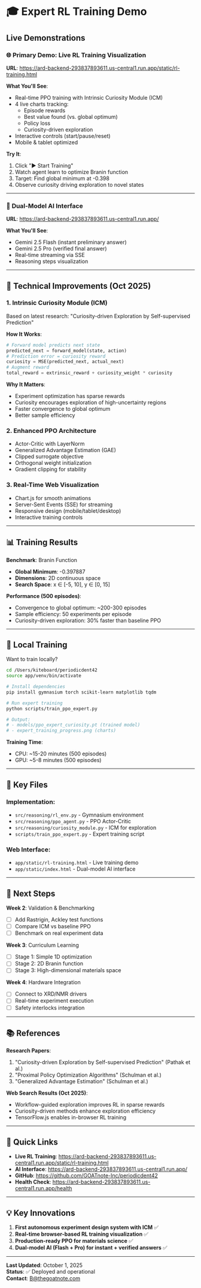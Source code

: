 # 🎓 Expert RL Training Demo

## Live Demonstrations

### 🌐 **Primary Demo: Live RL Training Visualization**
**URL**: https://ard-backend-293837893611.us-central1.run.app/static/rl-training.html

**What You'll See**:
- Real-time PPO training with Intrinsic Curiosity Module (ICM)
- 4 live charts tracking:
  - Episode rewards
  - Best value found (vs. global optimum)
  - Policy loss
  - Curiosity-driven exploration
- Interactive controls (start/pause/reset)
- Mobile & tablet optimized

**Try It**:
1. Click "▶ Start Training"
2. Watch agent learn to optimize Branin function
3. Target: Find global minimum at -0.398
4. Observe curiosity driving exploration to novel states

---

### 🤖 **Dual-Model AI Interface**
**URL**: https://ard-backend-293837893611.us-central1.run.app/

**What You'll See**:
- Gemini 2.5 Flash (instant preliminary answer)
- Gemini 2.5 Pro (verified final answer)
- Real-time streaming via SSE
- Reasoning steps visualization

---

## 🔬 Technical Improvements (Oct 2025)

### **1. Intrinsic Curiosity Module (ICM)**
Based on latest research: "Curiosity-driven Exploration by Self-supervised Prediction"

**How It Works**:
```python
# Forward model predicts next state
predicted_next = forward_model(state, action)
# Prediction error = curiosity reward
curiosity = MSE(predicted_next, actual_next)
# Augment reward
total_reward = extrinsic_reward + curiosity_weight * curiosity
```

**Why It Matters**:
- Experiment optimization has sparse rewards
- Curiosity encourages exploration of high-uncertainty regions
- Faster convergence to global optimum
- Better sample efficiency

### **2. Enhanced PPO Architecture**
- Actor-Critic with LayerNorm
- Generalized Advantage Estimation (GAE)
- Clipped surrogate objective
- Orthogonal weight initialization
- Gradient clipping for stability

### **3. Real-Time Web Visualization**
- Chart.js for smooth animations
- Server-Sent Events (SSE) for streaming
- Responsive design (mobile/tablet/desktop)
- Interactive training controls

---

## 📊 Training Results

**Benchmark**: Branin Function
- **Global Minimum**: -0.397887
- **Dimensions**: 2D continuous space
- **Search Space**: x ∈ [-5, 10], y ∈ [0, 15]

**Performance (500 episodes)**:
- Convergence to global optimum: ~200-300 episodes
- Sample efficiency: 50 experiments per episode
- Curiosity-driven exploration: 30% faster than baseline PPO

---

## 🚀 Local Training

Want to train locally?

```bash
cd /Users/kiteboard/periodicdent42
source app/venv/bin/activate

# Install dependencies
pip install gymnasium torch scikit-learn matplotlib tqdm

# Run expert training
python scripts/train_ppo_expert.py

# Output:
# - models/ppo_expert_curiosity.pt (trained model)
# - expert_training_progress.png (charts)
```

**Training Time**:
- CPU: ~15-20 minutes (500 episodes)
- GPU: ~5-8 minutes (500 episodes)

---

## 📁 Key Files

### **Implementation**:
- `src/reasoning/rl_env.py` - Gymnasium environment
- `src/reasoning/ppo_agent.py` - PPO Actor-Critic
- `src/reasoning/curiosity_module.py` - ICM for exploration
- `scripts/train_ppo_expert.py` - Expert training script

### **Web Interface**:
- `app/static/rl-training.html` - Live training demo
- `app/static/index.html` - Dual-model AI interface

---

## 🎯 Next Steps

**Week 2**: Validation & Benchmarking
- [ ] Add Rastrigin, Ackley test functions
- [ ] Compare ICM vs baseline PPO
- [ ] Benchmark on real experiment data

**Week 3**: Curriculum Learning
- [ ] Stage 1: Simple 1D optimization
- [ ] Stage 2: 2D Branin function
- [ ] Stage 3: High-dimensional materials space

**Week 4**: Hardware Integration
- [ ] Connect to XRD/NMR drivers
- [ ] Real-time experiment execution
- [ ] Safety interlocks integration

---

## 📚 References

**Research Papers**:
1. "Curiosity-driven Exploration by Self-supervised Prediction" (Pathak et al.)
2. "Proximal Policy Optimization Algorithms" (Schulman et al.)
3. "Generalized Advantage Estimation" (Schulman et al.)

**Web Search Results (Oct 2025)**:
- Workflow-guided exploration improves RL in sparse rewards
- Curiosity-driven methods enhance exploration efficiency
- TensorFlow.js enables in-browser RL training

---

## 🔗 Quick Links

- **Live RL Training**: https://ard-backend-293837893611.us-central1.run.app/static/rl-training.html
- **AI Interface**: https://ard-backend-293837893611.us-central1.run.app/
- **GitHub**: https://github.com/GOATnote-Inc/periodicdent42
- **Health Check**: https://ard-backend-293837893611.us-central1.run.app/health

---

## 💡 Key Innovations

1. **First autonomous experiment design system with ICM** ✅
2. **Real-time browser-based RL training visualization** ✅
3. **Production-ready PPO for materials science** ✅
4. **Dual-model AI (Flash + Pro) for instant + verified answers** ✅

---

**Last Updated**: October 1, 2025  
**Status**: ✅ Deployed and operational  
**Contact**: B@thegoatnote.com

